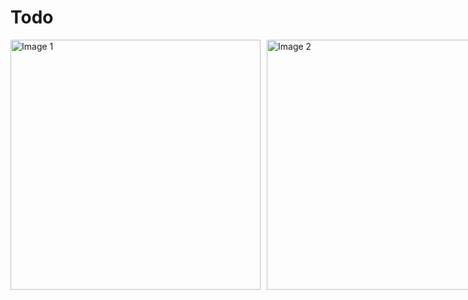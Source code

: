 # Todo

<div style="display: flex; justify-content: space-between; gap: 10px;">
  <img src="https://github.com/user-attachments/assets/fcfd7fca-b4a8-4ba0-be03-7818c1697675" alt="Image 1" width="400">
  <img src="https://github.com/user-attachments/assets/4542858a-3492-47d6-86d7-2565092bade7" alt="Image 2" width="400">
  <img src="https://github.com/user-attachments/assets/2a578490-b5e3-4b61-b6d2-377956d9e6d9" alt="Image 3" width="400">
  <img src="https://github.com/user-attachments/assets/e3a6dccf-1994-418b-8452-b7243037dc3c" alt="Image 4" width="400">
</div>
